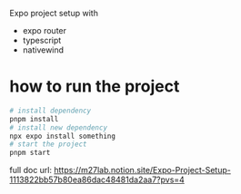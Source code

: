 Expo project setup with

- expo router
- typescript
- nativewind

# how to run the project

```bash
# install dependency
pnpm install
# install new dependency
npx expo install something
# start the project
pnpm start
```

full doc url: https://m27lab.notion.site/Expo-Project-Setup-1113822bb57b80ea86dac48481da2aa7?pvs=4
